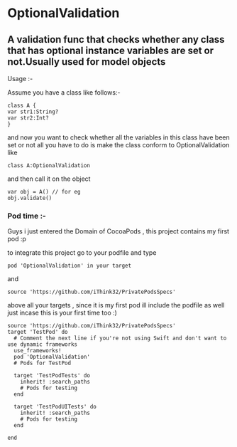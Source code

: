 # OptionalValidation
## A validation func that checks whether any class that has optional instance variables are set or not.Usually used for model objects

Usage :-

Assume you have a class like follows:-

```
class A {
var str1:String?
var str2:Int?
}
```

and now you want to check whether all the variables in this class have been set or not all you have to do is make the 
class conform to OptionalValidation like

```
class A:OptionalValidation
```

and then call it on the object 

```
var obj = A() // for eg
obj.validate()
```

### Pod time :-

Guys i just entered the Domain of CocoaPods , this project contains my first pod :p 

to integrate this project go to your podfile and type 

```
pod 'OptionalValidation' in your target 
```

and

```
source 'https://github.com/iThink32/PrivatePodsSpecs'
```

above all your targets , since it is my first pod ill include the podfile as well just incase this is your first time too :)

```
source 'https://github.com/iThink32/PrivatePodsSpecs'
target 'TestPod' do
  # Comment the next line if you're not using Swift and don't want to use dynamic frameworks
  use_frameworks!
  pod 'OptionalValidation'
  # Pods for TestPod

  target 'TestPodTests' do
    inherit! :search_paths
    # Pods for testing
  end

  target 'TestPodUITests' do
    inherit! :search_paths
    # Pods for testing
  end

end
```
